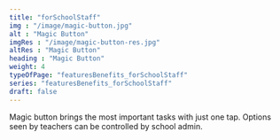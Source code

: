 ```yaml
---
title: "forSchoolStaff"                       
img : "/image/magic-button.jpg"  
alt : "Magic Button"
imgRes : "/image/magic-button-res.jpg"
altRes : "Magic Button"
heading : "Magic Button"  
weight: 4
typeOfPage: "featuresBenefits_forSchoolStaff"
series: "featuresBenefits_forSchoolStaff"
draft: false
---
```


Magic button brings the most important tasks with just one tap. Options seen by teachers can be controlled by school admin.
                       